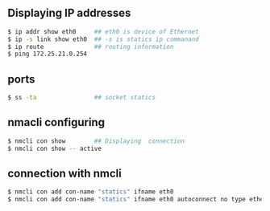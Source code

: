 ## Displaying IP addresses
```sh
$ ip addr show eth0     ## eth0 is device of Ethernet
$ ip -s link show eth0  ## -s is statics ip commanand
$ ip route              ## routing information
$ ping 172.25.21.0.254
```
## ports
```sh
$ ss -ta                ## socket statics
```
## nmacli configuring
```sh
$ nmcli con show        ## Displaying  connection
$ nmcli con show -- active
```
## connection with nmcli
```sh
$ nmcli con add con-name "statics" ifname eth0  
$ nmcli con add con-name "statics" ifname eth0 autoconnect no type ethernet ipv4 172.23.9.10/24 gw4 172.25.0.254     ## add ipv4 and gateway addresses
  
